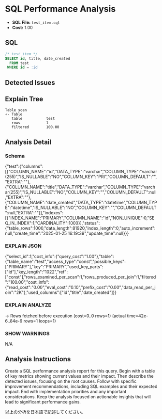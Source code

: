 # SQL Performance Analysis
- **SQL File:** `test_item.sql`
- **Cost:** 1.00

## SQL
```sql
/* test item */
SELECT id, title, date_created
  FROM test
 WHERE id = :id

```

## Detected Issues


## Explain Tree
```
Table scan
+- Table
   table           test
   rows            1
   filtered        100.00
```
## Analysis Detail

### Schema
{"test":{"columns":[{"COLUMN_NAME":"id","DATA_TYPE":"varchar","COLUMN_TYPE":"varchar(255)","IS_NULLABLE":"NO","COLUMN_KEY":"PRI","COLUMN_DEFAULT":"","EXTRA":""},{"COLUMN_NAME":"title","DATA_TYPE":"varchar","COLUMN_TYPE":"varchar(255)","IS_NULLABLE":"NO","COLUMN_KEY":"","COLUMN_DEFAULT":null,"EXTRA":""},{"COLUMN_NAME":"date_created","DATA_TYPE":"datetime","COLUMN_TYPE":"datetime","IS_NULLABLE":"NO","COLUMN_KEY":"","COLUMN_DEFAULT":null,"EXTRA":""}],"indexes":[{"INDEX_NAME":"PRIMARY","COLUMN_NAME":"id","NON_UNIQUE":0,"SEQ_IN_INDEX":1,"CARDINALITY":1000}],"status":{"table_rows":1000,"data_length":81920,"index_length":0,"auto_increment":null,"create_time":"2025-01-25 16:19:39","update_time":null}}}

### EXPLAIN JSON
{"select_id":1,"cost_info":{"query_cost":"1.00"},"table":{"table_name":"test","access_type":"const","possible_keys":["PRIMARY"],"key":"PRIMARY","used_key_parts":["id"],"key_length":"1022","ref":["const"],"rows_examined_per_scan":1,"rows_produced_per_join":1,"filtered":"100.00","cost_info":{"read_cost":"0.00","eval_cost":"0.10","prefix_cost":"0.00","data_read_per_join":"2K"},"used_columns":["id","title","date_created"]}}

### EXPLAIN ANALYZE
-> Rows fetched before execution  (cost=0..0 rows=1) (actual time=42e-6..84e-6 rows=1 loops=1)

### SHOW WARNINGS
N/A

## Analysis Instructions
Create a SQL performance analysis report for this query. Begin with a table of key metrics showing current values and their impact. Then describe the detected issues, focusing on the root causes. Follow with specific improvement recommendations, including SQL examples and their expected impact. End with implementation priorities and any important considerations. Keep the analysis focused on actionable insights that will lead to significant performance gains.


以上の分析を日本語で記述してください。